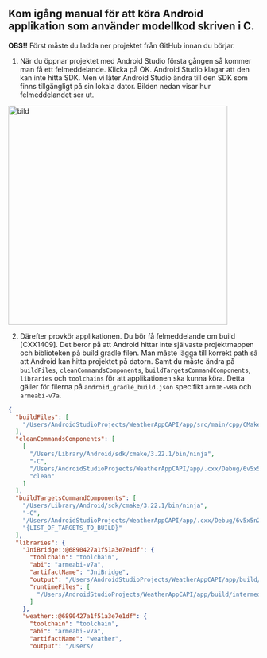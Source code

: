 
## Kom igång manual för att köra Android applikation som använder modellkod skriven i C.

**OBS!!** Först måste du ladda ner projektet från GitHub innan du börjar.

1. När du öppnar projektet med Android Studio första gången så kommer man få ett felmeddelande. Klicka på OK. Android Studio klagar att den kan inte hitta SDK. Men vi låter Android Studio ändra till den SDK som finns tillgängligt på sin lokala dator. Bilden nedan visar hur felmeddelandet ser ut.

<img width="441" alt="bild" src="https://github.com/shch99/KTHExamensarbete2023/assets/131250228/c57e9bb1-c370-4c9f-b20e-c8a29122bb76">


2. Därefter provkör applikationen. Du bör få felmeddelande om build [CXX1409]. Det beror på att Android hittar inte självaste projektmappen och biblioteken på build gradle filen. Man måste lägga till korrekt path så att Android kan hitta projektet på datorn. Samt du  måste ändra på `buildFiles`, `cleanCommandsComponents`, `buildTargetsCommandComponents`, `libraries` och `toolchains` för att applikationen ska kunna köra. Detta gäller för filerna på `android_gradle_build.json` specifikt `arm16-v8a` och `armeabi-v7a`. 

```json
{
  "buildFiles": [
    "/Users/AndroidStudioProjects/WeatherAppCAPI/app/src/main/cpp/CMakeLists.txt"
  ],
  "cleanCommandsComponents": [
    [
      "/Users/Library/Android/sdk/cmake/3.22.1/bin/ninja",
      "-C",
      "/Users/AndroidStudioProjects/WeatherAppCAPI/app/.cxx/Debug/6v5x5n2j/armeabi-v7a",
      "clean"
    ]
  ],
  "buildTargetsCommandComponents": [
    "/Users/Library/Android/sdk/cmake/3.22.1/bin/ninja",
    "-C",
    "/Users/AndroidStudioProjects/WeatherAppCAPI/app/.cxx/Debug/6v5x5n2j/armeabi-v7a",
    "{LIST_OF_TARGETS_TO_BUILD}"
  ],
  "libraries": {
    "JniBridge::@6890427a1f51a3e7e1df": {
      "toolchain": "toolchain",
      "abi": "armeabi-v7a",
      "artifactName": "JniBridge",
      "output": "/Users/AndroidStudioProjects/WeatherAppCAPI/app/build/intermediates/cxx/Debug/6v5x5n2j/obj/armeabi-v7a/libJniBridge.so",
      "runtimeFiles": [
        "/Users/AndroidStudioProjects/WeatherAppCAPI/app/build/intermediates/cxx/Debug/6v5x5n2j/obj/armeabi-v7a/libweather.so"
      ]
    },
    "weather::@6890427a1f51a3e7e1df": {
      "toolchain": "toolchain",
      "abi": "armeabi-v7a",
      "artifactName": "weather",
      "output": "/Users/


